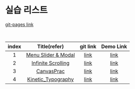 # 실습 리스트


[git-pages link](https://chichchic.github.io/js_practice/)

<br>

| index |                         Title(refer)                         |                           git link                           |                          Demo Link                           |
| :---: | :----------------------------------------------------------: | :----------------------------------------------------------: | :----------------------------------------------------------: |
|   1   | [Menu Slider & Modal](https://github.com/bradtraversy/vanillawebprojects/tree/master/modal-menu-slider) | [link](https://github.com/chichchic/js_practice/tree/master/My_Landing_Page) | [link](https://chichchic.github.io/js_practice/My_Landing_Page/) |
|   2   | [Infinite Scrolling](https://vanillawebprojects.com/projects/infinite_scroll_blog/) | [link](https://github.com/chichchic/js_practice/tree/master/Infinite_Scrolling) | [link](https://chichchic.github.io/js_practice/Infinite_Scrolling/) |
|   3   |   [CanvasPrac](https://www.youtube.com/c/cmiscm/featured)    | [link](https://github.com/chichchic/js_practice/tree/master/CanvasPrac) | [link](https://chichchic.github.io/js_practice/CanvasPrac/)  |
|   4   | [Kinetic_Typography](https://www.youtube.com/watch?v=lu9n9-oJ-mA&ab_channel=InteractiveDeveloper) | [link](https://github.com/chichchic/js_practice/tree/master/Kinetic_Typography) | [link](https://chichchic.github.io/js_practice/Kinetic_Typography/) |

<br>

